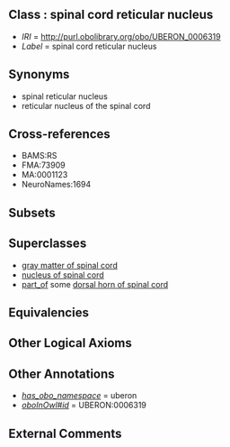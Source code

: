
## Class : spinal cord reticular nucleus

 * *IRI* = http://purl.obolibrary.org/obo/UBERON_0006319
 * *Label* = spinal cord reticular nucleus

## Synonyms

 * spinal reticular nucleus
 * reticular nucleus of the spinal cord

## Cross-references

 * BAMS:RS
 * FMA:73909
 * MA:0001123
 * NeuroNames:1694

## Subsets


## Superclasses

 * [gray matter of spinal cord](../../UBERON/15/UBERON_0002315.md)
 * [nucleus of spinal cord](../../UBERON/77/UBERON_0011777.md)
 * [part_of](../../BFO/50/BFO_0000050.md) some [dorsal horn of spinal cord](../../UBERON/56/UBERON_0002256.md)

## Equivalencies


## Other Logical Axioms


## Other Annotations

 * *[has_obo_namespace](../../ce/oboInOwl#hasOBONamespace.md)* = uberon
 * *[oboInOwl#id](../../id/oboInOwl#id.md)* = UBERON:0006319

## External Comments

